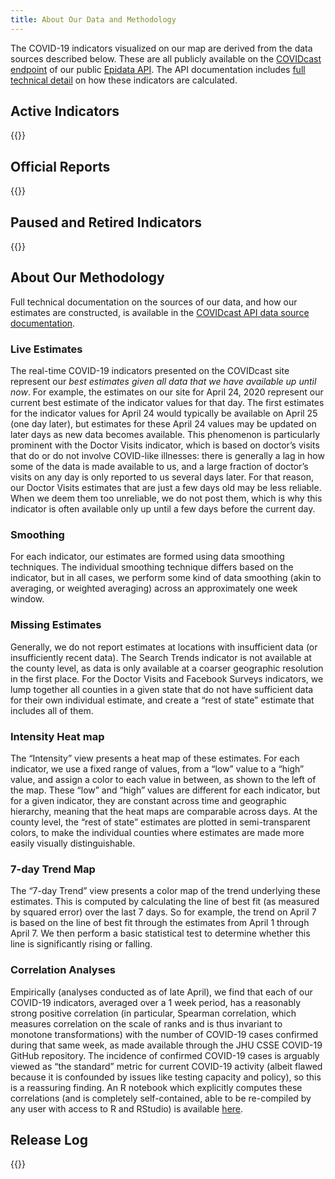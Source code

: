 ```yaml
---
title: About Our Data and Methodology
---
```


The COVID-19 indicators visualized on our map are derived from the data sources described below. These are all publicly available on the [COVIDcast endpoint](https://cmu-delphi.github.io/delphi-epidata/api/covidcast.html) of our public [Epidata API](https://cmu-delphi.github.io/delphi-epidata/api/README.html). The API documentation includes [full technical detail](https://cmu-delphi.github.io/delphi-epidata/api/covidcast_signals.html) on how these indicators are calculated.

## Active Indicators

{{<indicators category="active" >}}

## Official Reports

{{<indicators category="official" >}}

## Paused and Retired Indicators

{{<indicators category="archived" >}}

## About Our Methodology

Full technical documentation on the sources of our data, and how our estimates are constructed, is available in the [COVIDcast API data source documentation](https://cmu-delphi.github.io/delphi-epidata/api/covidcast_signals.html).

### Live Estimates

The real-time COVID-19 indicators presented on the COVIDcast site represent our _best estimates given all data that we have available up until now_. For example, the estimates on our site for April 24, 2020 represent our current best estimate of the indicator values for that day. The first estimates for the indicator values for April 24 would typically be available on April 25 (one day later), but estimates for these April 24 values may be updated on later days as new data becomes available. This phenomenon is particularly prominent with the Doctor Visits indicator, which is based on doctor’s visits that do or do not involve COVID-like illnesses: there is generally a lag in how some of the data is made available to us, and a large fraction of doctor’s visits on any day is only reported to us several days later. For that reason, our Doctor Visits estimates that are just a few days old may be less reliable. When we deem them too unreliable, we do not post them, which is why this indicator is often available only up until a few days before the current day.

### Smoothing

For each indicator, our estimates are formed using data smoothing techniques. The individual smoothing technique differs based on the indicator, but in all cases, we perform some kind of data smoothing (akin to averaging, or weighted averaging) across an approximately one week window.

### Missing Estimates

Generally, we do not report estimates at locations with insufficient data (or insufficiently recent data). The Search Trends indicator is not available at the county level, as data is only available at a coarser geographic resolution in the first place. For the Doctor Visits and Facebook Surveys indicators, we lump together all counties in a given state that do not have sufficient data for their own individual estimate, and create a “rest of state” estimate that includes all of them.

### Intensity Heat map

The “Intensity” view presents a heat map of these estimates. For each indicator, we use a fixed range of values, from a “low” value to a “high” value, and assign a color to each value in between, as shown to the left of the map. These “low” and “high” values are different for each indicator, but for a given indicator, they are constant across time and geographic hierarchy, meaning that the heat maps are comparable across days. At the county level, the “rest of state” estimates are plotted in semi-transparent colors, to make the individual counties where estimates are made more easily visually distinguishable.

### 7-day Trend Map

The “7-day Trend” view presents a color map of the trend underlying these estimates. This is computed by calculating the line of best fit (as measured by squared error) over the last 7 days. So for example, the trend on April 7 is based on the line of best fit through the estimates from April 1 through April 7. We then perform a basic statistical test to determine whether this line is significantly rising or falling.

### Correlation Analyses

Empirically (analyses conducted as of late April), we find that each of our COVID-19 indicators, averaged over a 1 week period, has a reasonably strong positive correlation (in particular, Spearman correlation, which measures correlation on the scale of ranks and is thus invariant to monotone transformations) with the number of COVID-19 cases confirmed during that same week, as made available through the JHU CSSE COVID-19 GitHub repository. The incidence of confirmed COVID-19 cases is arguably viewed as “the standard” metric for current COVID-19 activity (albeit flawed because it is confounded by issues like testing capacity and policy), so this is a reassuring finding. An R notebook which explicitly computes these correlations (and is completely self-contained, able to be re-compiled by any user with access to R and RStudio) is available [here](https://cmu-delphi.github.io/covidcast/R-notebooks/signal_correlations.html).

## Release Log

{{<releasenotes>}}
